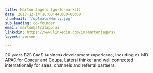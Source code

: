 ```yaml
---
title: Marten Jagers (go-to-market)
date: 2017-12-14T10:00:44.000+00:00
thumbnail: "/uploads/Marty.jpg"
sub_heading: co-founder
email: marten@stratapp.ai
linkedin: https://www.linkedin.com/in/martenjagers/
layout: person

---
```

20 years B2B SaaS business development experience, including ex-MD APAC for Concur and Coupa. Lateral thinker and well connected internationally for sales, channels and referral partners.